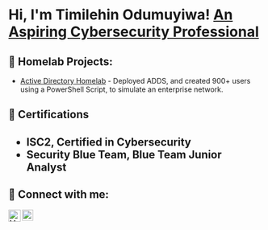 <h1>Hi, I'm Timilehin Odumuyiwa! <a href="https://www.linkedin.com/in/timilehinodumuyiwa/">An Aspiring Cybersecurity Professional</a>

<h2>🧪 Homelab Projects:</h2>


  - [Active Directory Homelab](https://github.com/timgrin/AD-DS-Homelab) - Deployed ADDS, and created 900+ users using a PowerShell Script, to simulate an enterprise network.


<h2>📑 Certifications<h2>

  - ISC2, Certified in Cybersecurity
  - Security Blue Team, Blue Team Junior Analyst

  
<h2> 🤳 Connect with me:</h2>

[<img align="left" alt="Muneer44 | Gmail" width="24px" src="https://www.svgrepo.com/show/381000/new-logo-gmail.svg" />][Gmail]
[<img align="left" alt="JoshMadakor | LinkedIn" width="22px" src="https://cdn.jsdelivr.net/npm/simple-icons@v3/icons/linkedin.svg" />][linkedin]


[Gmail]: https://mail.google.com/mail/u/0/odumuyiwatimilehin@gmail.com
[linkedin]: https://linkedin.com/in/timilehinodumuyiwa

<!--
**timgrin/timgrin** is a ✨ _special_ ✨ repository because its `README.md` (this file) appears on your GitHub profile.

Here are some ideas to get you started:

- 🔭 I’m currently working on ...
- 🌱 I’m currently learning ...
- 👯 I’m looking to collaborate on ...
- 🤔 I’m looking for help with ...
- 💬 Ask me about ...
- 📫 How to reach me: ...
- 😄 Pronouns: ...
- ⚡ Fun fact: ...
-->
